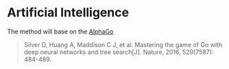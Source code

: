 # Artificial Intelligence

The method will base on the [AlphaGo](http://www.nature.com/nature/journal/v529/n7587/full/nature16961.html)

> Silver D, Huang A, Maddison C J, et al. Mastering the game of Go with deep neural networks and tree search[J]. Nature, 2016, 529(7587): 484-489.